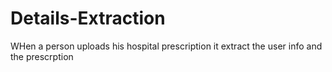 # Details-Extraction
WHen a person uploads his hospital prescription it extract the user info and the prescrption 
